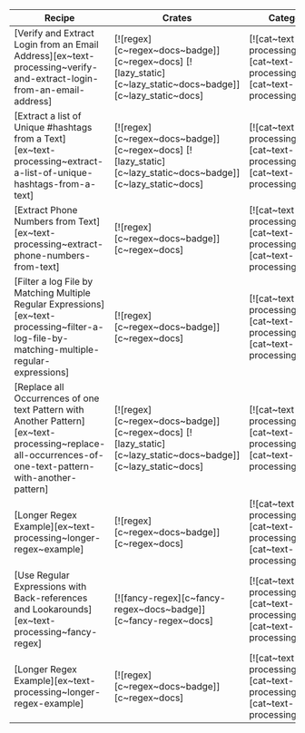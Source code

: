 | Recipe | Crates | Categories |
|--------|--------|------------|
| [Verify and Extract Login from an Email Address][ex~text-processing~verify-and-extract-login-from-an-email-address] | [![regex][c~regex~docs~badge]][c~regex~docs] [![lazy_static][c~lazy_static~docs~badge]][c~lazy_static~docs] | [![cat~text-processing][cat~text-processing~badge]][cat~text-processing] |
| [Extract a list of Unique #hashtags from a Text][ex~text-processing~extract-a-list-of-unique-hashtags-from-a-text] | [![regex][c~regex~docs~badge]][c~regex~docs] [![lazy_static][c~lazy_static~docs~badge]][c~lazy_static~docs] | [![cat~text-processing][cat~text-processing~badge]][cat~text-processing] |
| [Extract Phone Numbers from Text][ex~text-processing~extract-phone-numbers-from-text] | [![regex][c~regex~docs~badge]][c~regex~docs] | [![cat~text-processing][cat~text-processing~badge]][cat~text-processing] |
| [Filter a log File by Matching Multiple Regular Expressions][ex~text-processing~filter-a-log-file-by-matching-multiple-regular-expressions] | [![regex][c~regex~docs~badge]][c~regex~docs] | [![cat~text-processing][cat~text-processing~badge]][cat~text-processing] |
| [Replace all Occurrences of one text Pattern with Another Pattern][ex~text-processing~replace-all-occurrences-of-one-text-pattern-with-another-pattern] | [![regex][c~regex~docs~badge]][c~regex~docs] [![lazy_static][c~lazy_static~docs~badge]][c~lazy_static~docs] | [![cat~text-processing][cat~text-processing~badge]][cat~text-processing] |
| [Longer Regex Example][ex~text-processing~longer-regex~example] | [![regex][c~regex~docs~badge]][c~regex~docs] | [![cat~text-processing][cat~text-processing~badge]][cat~text-processing] |
| [Use Regular Expressions with Back-references and Lookarounds][ex~text-processing~fancy-regex] | [![fancy-regex][c~fancy-regex~docs~badge]][c~fancy-regex~docs] | [![cat~text-processing][cat~text-processing~badge]][cat~text-processing] |
| [Longer Regex Example][ex~text-processing~longer-regex-example] | [![regex][c~regex~docs~badge]][c~regex~docs] | [![cat~text-processing][cat~text-processing~badge]][cat~text-processing] |
